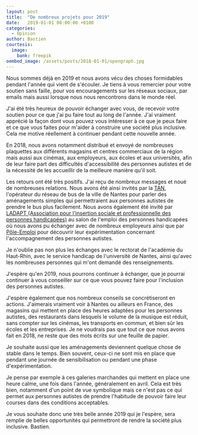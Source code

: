 ```yaml
---
layout: post
title:  "De nombreux projets pour 2019"
date:   2019-01-01 08:00:00 +0100
categories:
  - Opinion
author: Bastien
courtesis:
  image:
    bank: freepik
oembed_image: /assets/posts/2018-01-01/opengraph.jpg
---
```


Nous sommes déjà en 2019 et nous avons vécu des choses formidables pendant l'année qui vient de s'écouler.
Je tiens à vous remercier pour votre soutien sans faille, pour vos encouragements sur les réseaux 
sociaux, par emails mais aussi lorsque nous nous rencontrons dans le monde réel.

J'ai été très heureux de pouvoir échanger avec vous, de recevoir votre soutien pour ce que j'ai pu faire tout au long de l'année.
J'ai vraiment apprécié la façon dont vous pouvez vous intéresser à ce que je peux faire et ce que vous faites pour m'aider
à construire une société plus inclusive. Cela me motive réellement à continuer pendant cette nouvelle année.

En 2018, nous avons notamment distribué et envoyé de nombreuses plaquettes 
aux différents magasins et centres commerciaux de la région mais aussi aux cinémas, aux 
employeurs, aux écoles et aux universités, afin de leur faire part des difficultés 
d'accessibilité des personnes autistes et de la nécessité 
de les accueillir de la meilleure manière qu'il soit.

Les retours ont été très positifs. J'ai reçu de nombreux messages et noué de nombreuses relations. 
Nous avons été ainsi invités par la <a href="http://www.tan.fr/">TAN</a>, l'opérateur du réseau de bus de la ville de 
Nantes pour parler des aménagements simples qui permettraient aux personnes autistes de 
prendre le bus plus facilement.
Nous avons également été invité par <a href="http://www.ladapt.net/">LADAPT (Association pour l'insertion sociale et professionnelle des personnes handicapées)</a> au salon de l'emploi 
des personnes handicapées où nous avons pu échanger avec de nombreux employeurs ainsi que par 
<a href="http://www.pole-emploi.fr">Pôle-Emploi</a> pour découvrir leur expérimentation concernant l'accompagnement des 
personnes autistes.

Je n'oublie pas non plus les échanges avec le rectorat de l'académie du Haut-Rhin, 
avec le service handicap de l'université de Nantes, ainsi qu'avec les nombreuses personnes qui m'ont demandé des renseignements.

J'espère qu'en 2019, nous pourrons continuer à échanger, que je pourrai continuer à
vous conseiller sur ce que vous pouvez faire pour l'inclusion des personnes autistes.

J'espère également que nos nombreux conseils se concrétiseront en actions.
J'aimerais vraiment voir à Nantes ou ailleurs en France,  des magasins qui mettent en place des heures adaptées pour les personnes autistes, des restaurants dans lesquels le volume de 
la  musique est réduit, sans compter sur les cinémas, les transports en commun, et bien sûr les écoles et les entreprises.
Je ne voudrais pas que tout ce que nous avons fait en 2018, ne reste que des mots écrits sur une feuille de papier.

Je souhaite aussi que les aménagements deviennent quelque chose de stable dans le temps.
Bien souvent, ceux-ci ne sont mis en place que pendant une journée de sensibilisation ou pendant une phase d'expérimentation.
<!--
Il me semble important, si nous voulons avancer que la mise en place d'aménagements, ceux-ci doivent devenir 
-->
Je pense par exemple à ces galeries marchandes qui mettent en place une heure calme, une fois dans l'année, généralement en avril.
Cela est très bien, notamment d'un point de vue symbolique mais ce n'est pas ce qui permet aux personnes autistes de prendre l'habitude de pouvoir faire leur courses dans des conditions 
acceptables.


Je vous souhaite donc une très belle année 2019 qui je l'espère, sera remplie de belles opportunités qui permettront de rendre la société plus inclusive.
Bastien.

